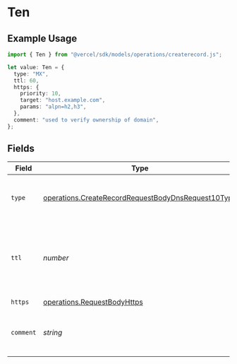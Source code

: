 # Ten

## Example Usage

```typescript
import { Ten } from "@vercel/sdk/models/operations/createrecord.js";

let value: Ten = {
  type: "MX",
  ttl: 60,
  https: {
    priority: 10,
    target: "host.example.com",
    params: "alpn=h2,h3",
  },
  comment: "used to verify ownership of domain",
};
```

## Fields

| Field                                                                                                                    | Type                                                                                                                     | Required                                                                                                                 | Description                                                                                                              | Example                                                                                                                  |
| ------------------------------------------------------------------------------------------------------------------------ | ------------------------------------------------------------------------------------------------------------------------ | ------------------------------------------------------------------------------------------------------------------------ | ------------------------------------------------------------------------------------------------------------------------ | ------------------------------------------------------------------------------------------------------------------------ |
| `type`                                                                                                                   | [operations.CreateRecordRequestBodyDnsRequest10Type](../../models/operations/createrecordrequestbodydnsrequest10type.md) | :heavy_check_mark:                                                                                                       | The type of record, it could be one of the valid DNS records.                                                            |                                                                                                                          |
| `ttl`                                                                                                                    | *number*                                                                                                                 | :heavy_minus_sign:                                                                                                       | The TTL value. Must be a number between 60 and 2147483647. Default value is 60.                                          | 60                                                                                                                       |
| `https`                                                                                                                  | [operations.RequestBodyHttps](../../models/operations/requestbodyhttps.md)                                               | :heavy_check_mark:                                                                                                       | N/A                                                                                                                      |                                                                                                                          |
| `comment`                                                                                                                | *string*                                                                                                                 | :heavy_minus_sign:                                                                                                       | A comment to add context on what this DNS record is for                                                                  | used to verify ownership of domain                                                                                       |